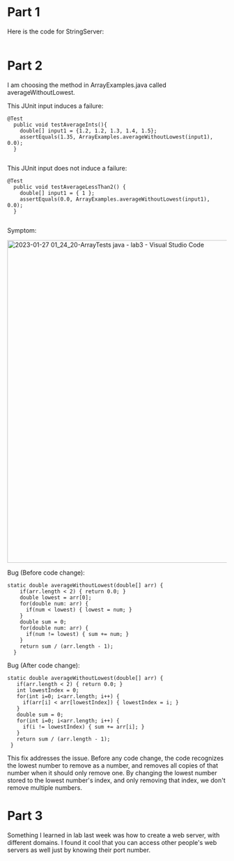 # **Part 1**

Here is the code for StringServer:

```
```

# **Part 2**

I am choosing the method in ArrayExamples.java called averageWithoutLowest.

This JUnit input induces a failure:

```
@Test
  public void testAverageInts(){
    double[] input1 = {1.2, 1.2, 1.3, 1.4, 1.5};
    assertEquals(1.35, ArrayExamples.averageWithoutLowest(input1), 0.0);
  }
  
 ```

This JUnit input does not induce a failure:

```
@Test
  public void testAverageLessThan2() {
    double[] input1 = { 1 };
    assertEquals(0.0, ArrayExamples.averageWithoutLowest(input1), 0.0);
  }
  
 ```
 
Symptom:

<img width="741" alt="2023-01-27 01_24_20-ArrayTests java - lab3 - Visual Studio Code" src="https://user-images.githubusercontent.com/114766051/215225031-8cc6ec97-f087-4841-bb70-c10726e623c7.png">

Bug (Before code change):

```
static double averageWithoutLowest(double[] arr) {
    if(arr.length < 2) { return 0.0; }
    double lowest = arr[0];
    for(double num: arr) {
      if(num < lowest) { lowest = num; }
    }
    double sum = 0;
    for(double num: arr) {
      if(num != lowest) { sum += num; }
    }
    return sum / (arr.length - 1);
  }
 ```
 
 Bug (After code change):
 
 ```
 static double averageWithoutLowest(double[] arr) {
    if(arr.length < 2) { return 0.0; }
    int lowestIndex = 0;
    for(int i=0; i<arr.length; i++) {
      if(arr[i] < arr[lowestIndex]) { lowestIndex = i; }
    }
    double sum = 0;
    for(int i=0; i<arr.length; i++) {
      if(i != lowestIndex) { sum += arr[i]; }
    }
    return sum / (arr.length - 1);
  }
 ```
This fix addresses the issue. Before any code change, the code recognizes the lowest number to remove as a number, and removes all copies of that number
when it should only remove one. By changing the lowest number stored to the lowest number's index, and only removing that index, we don't remove multiple
numbers.

# **Part 3**

Something I learned in lab last week was how to create a web server, with different domains. I found it cool that you can access other people's web servers
as well just by knowing their port number. 
